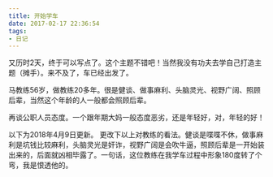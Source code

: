 ```yaml
---
title: 开始学车
date: 2017-02-17 22:36:54
tags:
- 日记
---
```


又历时2天，终于可以写点了。这个主题不错吧！当然我没有功夫去学自己打造主题（摊手）。来不及了，车已经出发了。

马教练56岁，做教练20多年。很是健谈、做事麻利、头脑灵光、视野广阔、照顾后辈，当然这个年龄的人一般都会照顾后辈。

再谈公职人员态度。一个跟年期大妈一般态度恶劣，还是年轻好，对，年轻的好！

以下为2018年4月9日更新。
更改下以上对教练的看法。健谈是喋喋不休，做事麻利是坑钱比较麻利，头脑灵光是奸诈，视野广阔是会吹牛逼，照顾后辈是一开始装出来的，后面就凶相毕露了。一句话，这位教练在我学车过程中形象180度转了个弯，我是恨透他的。
